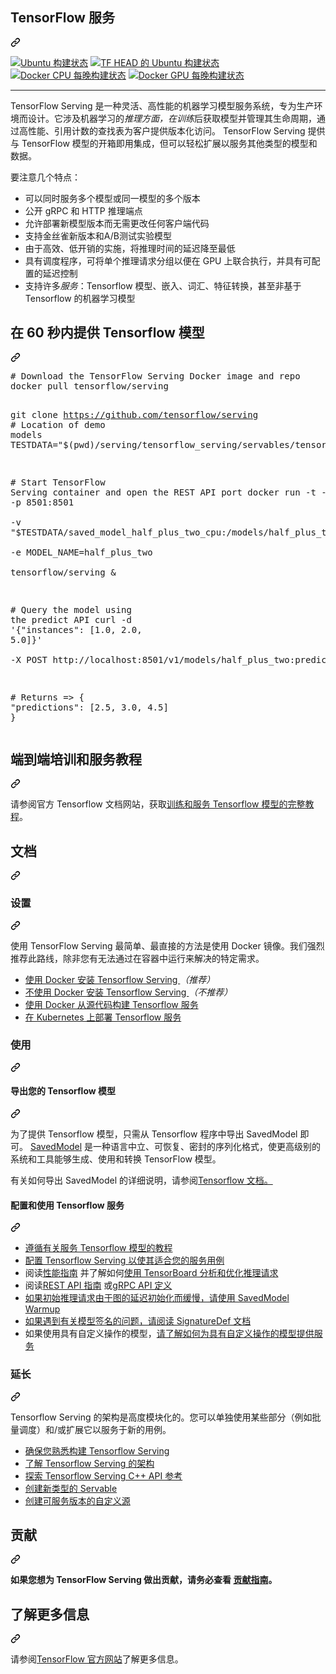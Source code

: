 <div class="Box-sc-g0xbh4-0 bJMeLZ js-snippet-clipboard-copy-unpositioned" data-hpc="true"><article class="markdown-body entry-content container-lg" itemprop="text"><div class="markdown-heading" dir="auto"><h1 tabindex="-1" class="heading-element" dir="auto"><font style="vertical-align: inherit;"><font style="vertical-align: inherit;">TensorFlow 服务</font></font></h1><a id="user-content-tensorflow-serving" class="anchor" aria-label="永久链接：TensorFlow 服务" href="#tensorflow-serving"><svg class="octicon octicon-link" viewBox="0 0 16 16" version="1.1" width="16" height="16" aria-hidden="true"><path d="m7.775 3.275 1.25-1.25a3.5 3.5 0 1 1 4.95 4.95l-2.5 2.5a3.5 3.5 0 0 1-4.95 0 .751.751 0 0 1 .018-1.042.751.751 0 0 1 1.042-.018 1.998 1.998 0 0 0 2.83 0l2.5-2.5a2.002 2.002 0 0 0-2.83-2.83l-1.25 1.25a.751.751 0 0 1-1.042-.018.751.751 0 0 1-.018-1.042Zm-4.69 9.64a1.998 1.998 0 0 0 2.83 0l1.25-1.25a.751.751 0 0 1 1.042.018.751.751 0 0 1 .018 1.042l-1.25 1.25a3.5 3.5 0 1 1-4.95-4.95l2.5-2.5a3.5 3.5 0 0 1 4.95 0 .751.751 0 0 1-.018 1.042.751.751 0 0 1-1.042.018 1.998 1.998 0 0 0-2.83 0l-2.5 2.5a1.998 1.998 0 0 0 0 2.83Z"></path></svg></a></div>
<p dir="auto"><a href="https://storage.googleapis.com/tensorflow-serving-kokoro-build-badges-bucket/ubuntu.html" rel="nofollow"><img src="https://camo.githubusercontent.com/a32bc7ab2dec2ae89a63d2717c932a5872feb413e9d6bbb5781312f83fa0c8c2/68747470733a2f2f73746f726167652e676f6f676c65617069732e636f6d2f74656e736f72666c6f772d73657276696e672d6b6f6b6f726f2d6275696c642d6261646765732d6275636b65742f7562756e74752e737667" alt="Ubuntu 构建状态" data-canonical-src="https://storage.googleapis.com/tensorflow-serving-kokoro-build-badges-bucket/ubuntu.svg" style="max-width: 100%;"></a>
<a href="https://storage.googleapis.com/tensorflow-serving-kokoro-build-badges-bucket/ubuntu-tf-head.html" rel="nofollow"><img src="https://camo.githubusercontent.com/569c05f5f898291f31aa69233380ecba3bb3e95867e703589aca5d8d058a36a9/68747470733a2f2f73746f726167652e676f6f676c65617069732e636f6d2f74656e736f72666c6f772d73657276696e672d6b6f6b6f726f2d6275696c642d6261646765732d6275636b65742f7562756e74752d74662d686561642e737667" alt="TF HEAD 的 Ubuntu 构建状态" data-canonical-src="https://storage.googleapis.com/tensorflow-serving-kokoro-build-badges-bucket/ubuntu-tf-head.svg" style="max-width: 100%;"></a>
<a target="_blank" rel="noopener noreferrer nofollow" href="https://camo.githubusercontent.com/44db83dad6e2be05c302cf84a7cdc34bb41595961c19f4fe77e1e0e75c171957/68747470733a2f2f73746f726167652e676f6f676c65617069732e636f6d2f74656e736f72666c6f772d73657276696e672d6b6f6b6f726f2d6275696c642d6261646765732d6275636b65742f646f636b65722d6370752d6e696768746c792e737667"><img src="https://camo.githubusercontent.com/44db83dad6e2be05c302cf84a7cdc34bb41595961c19f4fe77e1e0e75c171957/68747470733a2f2f73746f726167652e676f6f676c65617069732e636f6d2f74656e736f72666c6f772d73657276696e672d6b6f6b6f726f2d6275696c642d6261646765732d6275636b65742f646f636b65722d6370752d6e696768746c792e737667" alt="Docker CPU 每晚构建状态" data-canonical-src="https://storage.googleapis.com/tensorflow-serving-kokoro-build-badges-bucket/docker-cpu-nightly.svg" style="max-width: 100%;"></a>
<a target="_blank" rel="noopener noreferrer nofollow" href="https://camo.githubusercontent.com/4f1dc3d0e24aa10528ed25b2cd73a3261d26caa4a03ab3085a32a179f5740976/68747470733a2f2f73746f726167652e676f6f676c65617069732e636f6d2f74656e736f72666c6f772d73657276696e672d6b6f6b6f726f2d6275696c642d6261646765732d6275636b65742f646f636b65722d6770752d6e696768746c792e737667"><img src="https://camo.githubusercontent.com/4f1dc3d0e24aa10528ed25b2cd73a3261d26caa4a03ab3085a32a179f5740976/68747470733a2f2f73746f726167652e676f6f676c65617069732e636f6d2f74656e736f72666c6f772d73657276696e672d6b6f6b6f726f2d6275696c642d6261646765732d6275636b65742f646f636b65722d6770752d6e696768746c792e737667" alt="Docker GPU 每晚构建状态" data-canonical-src="https://storage.googleapis.com/tensorflow-serving-kokoro-build-badges-bucket/docker-gpu-nightly.svg" style="max-width: 100%;"></a></p>
<hr>
<p dir="auto"><font style="vertical-align: inherit;"><font style="vertical-align: inherit;">TensorFlow Serving 是一种灵活、高性能的机器学习模型服务系统，专为生产环境而设计。它涉及机器学习的</font></font><em><font style="vertical-align: inherit;"><font style="vertical-align: inherit;">推理方面，在</font></font></em><font style="vertical-align: inherit;"></font><em><font style="vertical-align: inherit;"><font style="vertical-align: inherit;">训练</font></font></em><font style="vertical-align: inherit;"><font style="vertical-align: inherit;">后获取模型</font><font style="vertical-align: inherit;">并管理其生命周期，通过高性能、引用计数的查找表为客户提供版本化访问。 TensorFlow Serving 提供与 TensorFlow 模型的开箱即用集成，但可以轻松扩展以服务其他类型的模型和数据。</font></font></p>
<p dir="auto"><font style="vertical-align: inherit;"><font style="vertical-align: inherit;">要注意几个特点：</font></font></p>
<ul dir="auto">
<li><font style="vertical-align: inherit;"><font style="vertical-align: inherit;">可以同时服务多个模型或同一模型的多个版本</font></font></li>
<li><font style="vertical-align: inherit;"><font style="vertical-align: inherit;">公开 gRPC 和 HTTP 推理端点</font></font></li>
<li><font style="vertical-align: inherit;"><font style="vertical-align: inherit;">允许部署新模型版本而无需更改任何客户端代码</font></font></li>
<li><font style="vertical-align: inherit;"><font style="vertical-align: inherit;">支持金丝雀新版本和A/B测试实验模型</font></font></li>
<li><font style="vertical-align: inherit;"><font style="vertical-align: inherit;">由于高效、低开销的实施，将推理时间的延迟降至最低</font></font></li>
<li><font style="vertical-align: inherit;"><font style="vertical-align: inherit;">具有调度程序，可将单个推理请求分组以便在 GPU 上联合执行，并具有可配置的延迟控制</font></font></li>
<li><font style="vertical-align: inherit;"><font style="vertical-align: inherit;">支持许多</font></font><em><font style="vertical-align: inherit;"><font style="vertical-align: inherit;">服务</font></font></em><font style="vertical-align: inherit;"><font style="vertical-align: inherit;">：Tensorflow 模型、嵌入、词汇、特征转换，甚至非基于 Tensorflow 的机器学习模型</font></font></li>
</ul>
<div class="markdown-heading" dir="auto"><h2 tabindex="-1" class="heading-element" dir="auto"><font style="vertical-align: inherit;"><font style="vertical-align: inherit;">在 60 秒内提供 Tensorflow 模型</font></font></h2><a id="user-content-serve-a-tensorflow-model-in-60-seconds" class="anchor" aria-label="永久链接：在 60 秒内提供 Tensorflow 模型" href="#serve-a-tensorflow-model-in-60-seconds"><svg class="octicon octicon-link" viewBox="0 0 16 16" version="1.1" width="16" height="16" aria-hidden="true"><path d="m7.775 3.275 1.25-1.25a3.5 3.5 0 1 1 4.95 4.95l-2.5 2.5a3.5 3.5 0 0 1-4.95 0 .751.751 0 0 1 .018-1.042.751.751 0 0 1 1.042-.018 1.998 1.998 0 0 0 2.83 0l2.5-2.5a2.002 2.002 0 0 0-2.83-2.83l-1.25 1.25a.751.751 0 0 1-1.042-.018.751.751 0 0 1-.018-1.042Zm-4.69 9.64a1.998 1.998 0 0 0 2.83 0l1.25-1.25a.751.751 0 0 1 1.042.018.751.751 0 0 1 .018 1.042l-1.25 1.25a3.5 3.5 0 1 1-4.95-4.95l2.5-2.5a3.5 3.5 0 0 1 4.95 0 .751.751 0 0 1-.018 1.042.751.751 0 0 1-1.042.018 1.998 1.998 0 0 0-2.83 0l-2.5 2.5a1.998 1.998 0 0 0 0 2.83Z"></path></svg></a></div>
<div class="highlight highlight-source-shell notranslate position-relative overflow-auto" dir="auto"><pre><span class="pl-c"><span class="pl-c">#</span> Download the TensorFlow Serving Docker image and repo</span>
docker pull tensorflow/serving

git clone https://github.com/tensorflow/serving
<span class="pl-c"><span class="pl-c">#</span> Location of demo models</span>
TESTDATA=<span class="pl-s"><span class="pl-pds">"</span><span class="pl-s"><span class="pl-pds">$(</span>pwd<span class="pl-pds">)</span></span>/serving/tensorflow_serving/servables/tensorflow/testdata<span class="pl-pds">"</span></span>

<span class="pl-c"><span class="pl-c">#</span> Start TensorFlow Serving container and open the REST API port</span>
docker run -t --rm -p 8501:8501 \
    -v <span class="pl-s"><span class="pl-pds">"</span><span class="pl-smi">$TESTDATA</span>/saved_model_half_plus_two_cpu:/models/half_plus_two<span class="pl-pds">"</span></span> \
    -e MODEL_NAME=half_plus_two \
    tensorflow/serving <span class="pl-k">&amp;</span>

<span class="pl-c"><span class="pl-c">#</span> Query the model using the predict API</span>
curl -d <span class="pl-s"><span class="pl-pds">'</span>{"instances": [1.0, 2.0, 5.0]}<span class="pl-pds">'</span></span> \
    -X POST http://localhost:8501/v1/models/half_plus_two:predict

<span class="pl-c"><span class="pl-c">#</span> Returns =&gt; { "predictions": [2.5, 3.0, 4.5] }</span></pre><div class="zeroclipboard-container">
   
     
<div class="markdown-heading" dir="auto"><h2 tabindex="-1" class="heading-element" dir="auto"><font style="vertical-align: inherit;"><font style="vertical-align: inherit;">端到端培训和服务教程</font></font></h2><a id="user-content-end-to-end-training--serving-tutorial" class="anchor" aria-label="永久链接：端到端培训和服务教程" href="#end-to-end-training--serving-tutorial"><svg class="octicon octicon-link" viewBox="0 0 16 16" version="1.1" width="16" height="16" aria-hidden="true"><path d="m7.775 3.275 1.25-1.25a3.5 3.5 0 1 1 4.95 4.95l-2.5 2.5a3.5 3.5 0 0 1-4.95 0 .751.751 0 0 1 .018-1.042.751.751 0 0 1 1.042-.018 1.998 1.998 0 0 0 2.83 0l2.5-2.5a2.002 2.002 0 0 0-2.83-2.83l-1.25 1.25a.751.751 0 0 1-1.042-.018.751.751 0 0 1-.018-1.042Zm-4.69 9.64a1.998 1.998 0 0 0 2.83 0l1.25-1.25a.751.751 0 0 1 1.042.018.751.751 0 0 1 .018 1.042l-1.25 1.25a3.5 3.5 0 1 1-4.95-4.95l2.5-2.5a3.5 3.5 0 0 1 4.95 0 .751.751 0 0 1-.018 1.042.751.751 0 0 1-1.042.018 1.998 1.998 0 0 0-2.83 0l-2.5 2.5a1.998 1.998 0 0 0 0 2.83Z"></path></svg></a></div>
<p dir="auto"><font style="vertical-align: inherit;"><font style="vertical-align: inherit;">请参阅官方 Tensorflow 文档网站，获取</font></font><a href="https://www.tensorflow.org/tfx/tutorials/serving/rest_simple" rel="nofollow"><font style="vertical-align: inherit;"><font style="vertical-align: inherit;">训练和服务 Tensorflow 模型的完整教程</font></font></a><font style="vertical-align: inherit;"><font style="vertical-align: inherit;">。</font></font></p>
<div class="markdown-heading" dir="auto"><h2 tabindex="-1" class="heading-element" dir="auto"><font style="vertical-align: inherit;"><font style="vertical-align: inherit;">文档</font></font></h2><a id="user-content-documentation" class="anchor" aria-label="永久链接：文档" href="#documentation"><svg class="octicon octicon-link" viewBox="0 0 16 16" version="1.1" width="16" height="16" aria-hidden="true"><path d="m7.775 3.275 1.25-1.25a3.5 3.5 0 1 1 4.95 4.95l-2.5 2.5a3.5 3.5 0 0 1-4.95 0 .751.751 0 0 1 .018-1.042.751.751 0 0 1 1.042-.018 1.998 1.998 0 0 0 2.83 0l2.5-2.5a2.002 2.002 0 0 0-2.83-2.83l-1.25 1.25a.751.751 0 0 1-1.042-.018.751.751 0 0 1-.018-1.042Zm-4.69 9.64a1.998 1.998 0 0 0 2.83 0l1.25-1.25a.751.751 0 0 1 1.042.018.751.751 0 0 1 .018 1.042l-1.25 1.25a3.5 3.5 0 1 1-4.95-4.95l2.5-2.5a3.5 3.5 0 0 1 4.95 0 .751.751 0 0 1-.018 1.042.751.751 0 0 1-1.042.018 1.998 1.998 0 0 0-2.83 0l-2.5 2.5a1.998 1.998 0 0 0 0 2.83Z"></path></svg></a></div>
<div class="markdown-heading" dir="auto"><h3 tabindex="-1" class="heading-element" dir="auto"><font style="vertical-align: inherit;"><font style="vertical-align: inherit;">设置</font></font></h3><a id="user-content-set-up" class="anchor" aria-label="固定链接：设置" href="#set-up"><svg class="octicon octicon-link" viewBox="0 0 16 16" version="1.1" width="16" height="16" aria-hidden="true"><path d="m7.775 3.275 1.25-1.25a3.5 3.5 0 1 1 4.95 4.95l-2.5 2.5a3.5 3.5 0 0 1-4.95 0 .751.751 0 0 1 .018-1.042.751.751 0 0 1 1.042-.018 1.998 1.998 0 0 0 2.83 0l2.5-2.5a2.002 2.002 0 0 0-2.83-2.83l-1.25 1.25a.751.751 0 0 1-1.042-.018.751.751 0 0 1-.018-1.042Zm-4.69 9.64a1.998 1.998 0 0 0 2.83 0l1.25-1.25a.751.751 0 0 1 1.042.018.751.751 0 0 1 .018 1.042l-1.25 1.25a3.5 3.5 0 1 1-4.95-4.95l2.5-2.5a3.5 3.5 0 0 1 4.95 0 .751.751 0 0 1-.018 1.042.751.751 0 0 1-1.042.018 1.998 1.998 0 0 0-2.83 0l-2.5 2.5a1.998 1.998 0 0 0 0 2.83Z"></path></svg></a></div>
<p dir="auto"><font style="vertical-align: inherit;"><font style="vertical-align: inherit;">使用 TensorFlow Serving 最简单、最直接的方法是使用 Docker 镜像。我们强烈推荐此路线，除非您有无法通过在容器中运行来解决的特定需求。</font></font></p>
<ul dir="auto">
<li><a href="/tensorflow/serving/blob/master/tensorflow_serving/g3doc/docker.md"><font style="vertical-align: inherit;"><font style="vertical-align: inherit;">使用 Docker 安装 Tensorflow Serving </font></font></a>
<em><font style="vertical-align: inherit;"><font style="vertical-align: inherit;">（推荐）</font></font></em></li>
<li><a href="/tensorflow/serving/blob/master/tensorflow_serving/g3doc/setup.md"><font style="vertical-align: inherit;"><font style="vertical-align: inherit;">不使用 Docker 安装 Tensorflow Serving </font></font></a>
<em><font style="vertical-align: inherit;"><font style="vertical-align: inherit;">（不推荐）</font></font></em></li>
<li><a href="/tensorflow/serving/blob/master/tensorflow_serving/g3doc/building_with_docker.md"><font style="vertical-align: inherit;"><font style="vertical-align: inherit;">使用 Docker 从源代码构建 Tensorflow 服务</font></font></a></li>
<li><a href="/tensorflow/serving/blob/master/tensorflow_serving/g3doc/serving_kubernetes.md"><font style="vertical-align: inherit;"><font style="vertical-align: inherit;">在 Kubernetes 上部署 Tensorflow 服务</font></font></a></li>
</ul>
<div class="markdown-heading" dir="auto"><h3 tabindex="-1" class="heading-element" dir="auto"><font style="vertical-align: inherit;"><font style="vertical-align: inherit;">使用</font></font></h3><a id="user-content-use" class="anchor" aria-label="永久链接：使用" href="#use"><svg class="octicon octicon-link" viewBox="0 0 16 16" version="1.1" width="16" height="16" aria-hidden="true"><path d="m7.775 3.275 1.25-1.25a3.5 3.5 0 1 1 4.95 4.95l-2.5 2.5a3.5 3.5 0 0 1-4.95 0 .751.751 0 0 1 .018-1.042.751.751 0 0 1 1.042-.018 1.998 1.998 0 0 0 2.83 0l2.5-2.5a2.002 2.002 0 0 0-2.83-2.83l-1.25 1.25a.751.751 0 0 1-1.042-.018.751.751 0 0 1-.018-1.042Zm-4.69 9.64a1.998 1.998 0 0 0 2.83 0l1.25-1.25a.751.751 0 0 1 1.042.018.751.751 0 0 1 .018 1.042l-1.25 1.25a3.5 3.5 0 1 1-4.95-4.95l2.5-2.5a3.5 3.5 0 0 1 4.95 0 .751.751 0 0 1-.018 1.042.751.751 0 0 1-1.042.018 1.998 1.998 0 0 0-2.83 0l-2.5 2.5a1.998 1.998 0 0 0 0 2.83Z"></path></svg></a></div>
<div class="markdown-heading" dir="auto"><h4 tabindex="-1" class="heading-element" dir="auto"><font style="vertical-align: inherit;"><font style="vertical-align: inherit;">导出您的 Tensorflow 模型</font></font></h4><a id="user-content-export-your-tensorflow-model" class="anchor" aria-label="永久链接：导出您的 Tensorflow 模型" href="#export-your-tensorflow-model"><svg class="octicon octicon-link" viewBox="0 0 16 16" version="1.1" width="16" height="16" aria-hidden="true"><path d="m7.775 3.275 1.25-1.25a3.5 3.5 0 1 1 4.95 4.95l-2.5 2.5a3.5 3.5 0 0 1-4.95 0 .751.751 0 0 1 .018-1.042.751.751 0 0 1 1.042-.018 1.998 1.998 0 0 0 2.83 0l2.5-2.5a2.002 2.002 0 0 0-2.83-2.83l-1.25 1.25a.751.751 0 0 1-1.042-.018.751.751 0 0 1-.018-1.042Zm-4.69 9.64a1.998 1.998 0 0 0 2.83 0l1.25-1.25a.751.751 0 0 1 1.042.018.751.751 0 0 1 .018 1.042l-1.25 1.25a3.5 3.5 0 1 1-4.95-4.95l2.5-2.5a3.5 3.5 0 0 1 4.95 0 .751.751 0 0 1-.018 1.042.751.751 0 0 1-1.042.018 1.998 1.998 0 0 0-2.83 0l-2.5 2.5a1.998 1.998 0 0 0 0 2.83Z"></path></svg></a></div>
<p dir="auto"><font style="vertical-align: inherit;"><font style="vertical-align: inherit;">为了提供 Tensorflow 模型，只需从 Tensorflow 程序中导出 SavedModel 即可。
 </font></font><a href="https://github.com/tensorflow/tensorflow/blob/master/tensorflow/python/saved_model/README.md"><font style="vertical-align: inherit;"><font style="vertical-align: inherit;">SavedModel</font></font></a><font style="vertical-align: inherit;"><font style="vertical-align: inherit;">
是一种语言中立、可恢复、密封的序列化格式，使更高级别的系统和工具能够生成、使用和转换 TensorFlow 模型。</font></font></p>
<p dir="auto"><font style="vertical-align: inherit;"><font style="vertical-align: inherit;">
有关如何导出 SavedModel 的详细说明，</font><font style="vertical-align: inherit;">请参阅</font></font><a href="https://www.tensorflow.org/guide/saved_model#save_and_restore_models" rel="nofollow"><font style="vertical-align: inherit;"><font style="vertical-align: inherit;">Tensorflow 文档。</font></font></a><font style="vertical-align: inherit;"></font></p>
<div class="markdown-heading" dir="auto"><h4 tabindex="-1" class="heading-element" dir="auto"><font style="vertical-align: inherit;"><font style="vertical-align: inherit;">配置和使用 Tensorflow 服务</font></font></h4><a id="user-content-configure-and-use-tensorflow-serving" class="anchor" aria-label="永久链接：配置和使用 Tensorflow 服务" href="#configure-and-use-tensorflow-serving"><svg class="octicon octicon-link" viewBox="0 0 16 16" version="1.1" width="16" height="16" aria-hidden="true"><path d="m7.775 3.275 1.25-1.25a3.5 3.5 0 1 1 4.95 4.95l-2.5 2.5a3.5 3.5 0 0 1-4.95 0 .751.751 0 0 1 .018-1.042.751.751 0 0 1 1.042-.018 1.998 1.998 0 0 0 2.83 0l2.5-2.5a2.002 2.002 0 0 0-2.83-2.83l-1.25 1.25a.751.751 0 0 1-1.042-.018.751.751 0 0 1-.018-1.042Zm-4.69 9.64a1.998 1.998 0 0 0 2.83 0l1.25-1.25a.751.751 0 0 1 1.042.018.751.751 0 0 1 .018 1.042l-1.25 1.25a3.5 3.5 0 1 1-4.95-4.95l2.5-2.5a3.5 3.5 0 0 1 4.95 0 .751.751 0 0 1-.018 1.042.751.751 0 0 1-1.042.018 1.998 1.998 0 0 0-2.83 0l-2.5 2.5a1.998 1.998 0 0 0 0 2.83Z"></path></svg></a></div>
<ul dir="auto">
<li><a href="/tensorflow/serving/blob/master/tensorflow_serving/g3doc/serving_basic.md"><font style="vertical-align: inherit;"><font style="vertical-align: inherit;">遵循有关服务 Tensorflow 模型的教程</font></font></a></li>
<li><a href="/tensorflow/serving/blob/master/tensorflow_serving/g3doc/serving_config.md"><font style="vertical-align: inherit;"><font style="vertical-align: inherit;">配置 Tensorflow Serving 以使其适合您的服务用例</font></font></a></li>
<li><font style="vertical-align: inherit;"><font style="vertical-align: inherit;">阅读</font></font><a href="/tensorflow/serving/blob/master/tensorflow_serving/g3doc/performance.md"><font style="vertical-align: inherit;"><font style="vertical-align: inherit;">性能指南</font></font></a><font style="vertical-align: inherit;"><font style="vertical-align: inherit;">
并了解如何</font></font><a href="/tensorflow/serving/blob/master/tensorflow_serving/g3doc/tensorboard.md"><font style="vertical-align: inherit;"><font style="vertical-align: inherit;">使用 TensorBoard 分析和优化推理请求</font></font></a></li>
<li><font style="vertical-align: inherit;"><font style="vertical-align: inherit;">阅读</font></font><a href="/tensorflow/serving/blob/master/tensorflow_serving/g3doc/api_rest.md"><font style="vertical-align: inherit;"><font style="vertical-align: inherit;">REST API 指南</font></font></a><font style="vertical-align: inherit;"><font style="vertical-align: inherit;">
或</font></font><a href="https://github.com/tensorflow/serving/tree/master/tensorflow_serving/apis"><font style="vertical-align: inherit;"><font style="vertical-align: inherit;">gRPC API 定义</font></font></a></li>
<li><a href="/tensorflow/serving/blob/master/tensorflow_serving/g3doc/saved_model_warmup.md"><font style="vertical-align: inherit;"><font style="vertical-align: inherit;">如果初始推理请求由于图的延迟初始化而缓慢，请使用 SavedModel Warmup</font></font></a></li>
<li><a href="/tensorflow/serving/blob/master/tensorflow_serving/g3doc/signature_defs.md"><font style="vertical-align: inherit;"><font style="vertical-align: inherit;">如果遇到有关模型签名的问题，请阅读 SignatureDef 文档</font></font></a></li>
<li><font style="vertical-align: inherit;"><font style="vertical-align: inherit;">如果使用具有自定义操作的模型，</font></font><a href="/tensorflow/serving/blob/master/tensorflow_serving/g3doc/custom_op.md"><font style="vertical-align: inherit;"><font style="vertical-align: inherit;">请了解如何为具有自定义操作的模型提供服务</font></font></a></li>
</ul>
<div class="markdown-heading" dir="auto"><h3 tabindex="-1" class="heading-element" dir="auto"><font style="vertical-align: inherit;"><font style="vertical-align: inherit;">延长</font></font></h3><a id="user-content-extend" class="anchor" aria-label="永久链接： 扩展" href="#extend"><svg class="octicon octicon-link" viewBox="0 0 16 16" version="1.1" width="16" height="16" aria-hidden="true"><path d="m7.775 3.275 1.25-1.25a3.5 3.5 0 1 1 4.95 4.95l-2.5 2.5a3.5 3.5 0 0 1-4.95 0 .751.751 0 0 1 .018-1.042.751.751 0 0 1 1.042-.018 1.998 1.998 0 0 0 2.83 0l2.5-2.5a2.002 2.002 0 0 0-2.83-2.83l-1.25 1.25a.751.751 0 0 1-1.042-.018.751.751 0 0 1-.018-1.042Zm-4.69 9.64a1.998 1.998 0 0 0 2.83 0l1.25-1.25a.751.751 0 0 1 1.042.018.751.751 0 0 1 .018 1.042l-1.25 1.25a3.5 3.5 0 1 1-4.95-4.95l2.5-2.5a3.5 3.5 0 0 1 4.95 0 .751.751 0 0 1-.018 1.042.751.751 0 0 1-1.042.018 1.998 1.998 0 0 0-2.83 0l-2.5 2.5a1.998 1.998 0 0 0 0 2.83Z"></path></svg></a></div>
<p dir="auto"><font style="vertical-align: inherit;"><font style="vertical-align: inherit;">Tensorflow Serving 的架构是高度模块化的。您可以单独使用某些部分（例如批量调度）和/或扩展它以服务于新的用例。</font></font></p>
<ul dir="auto">
<li><a href="/tensorflow/serving/blob/master/tensorflow_serving/g3doc/building_with_docker.md"><font style="vertical-align: inherit;"><font style="vertical-align: inherit;">确保您熟悉构建 Tensorflow Serving</font></font></a></li>
<li><a href="/tensorflow/serving/blob/master/tensorflow_serving/g3doc/architecture.md"><font style="vertical-align: inherit;"><font style="vertical-align: inherit;">了解 Tensorflow Serving 的架构</font></font></a></li>
<li><a href="https://www.tensorflow.org/tfx/serving/api_docs/cc/" rel="nofollow"><font style="vertical-align: inherit;"><font style="vertical-align: inherit;">探索 Tensorflow Serving C++ API 参考</font></font></a></li>
<li><a href="/tensorflow/serving/blob/master/tensorflow_serving/g3doc/custom_servable.md"><font style="vertical-align: inherit;"><font style="vertical-align: inherit;">创建新类型的 Servable</font></font></a></li>
<li><a href="/tensorflow/serving/blob/master/tensorflow_serving/g3doc/custom_source.md"><font style="vertical-align: inherit;"><font style="vertical-align: inherit;">创建可服务版本的自定义源</font></font></a></li>
</ul>
<div class="markdown-heading" dir="auto"><h2 tabindex="-1" class="heading-element" dir="auto"><font style="vertical-align: inherit;"><font style="vertical-align: inherit;">贡献</font></font></h2><a id="user-content-contribute" class="anchor" aria-label="永久链接：贡献" href="#contribute"><svg class="octicon octicon-link" viewBox="0 0 16 16" version="1.1" width="16" height="16" aria-hidden="true"><path d="m7.775 3.275 1.25-1.25a3.5 3.5 0 1 1 4.95 4.95l-2.5 2.5a3.5 3.5 0 0 1-4.95 0 .751.751 0 0 1 .018-1.042.751.751 0 0 1 1.042-.018 1.998 1.998 0 0 0 2.83 0l2.5-2.5a2.002 2.002 0 0 0-2.83-2.83l-1.25 1.25a.751.751 0 0 1-1.042-.018.751.751 0 0 1-.018-1.042Zm-4.69 9.64a1.998 1.998 0 0 0 2.83 0l1.25-1.25a.751.751 0 0 1 1.042.018.751.751 0 0 1 .018 1.042l-1.25 1.25a3.5 3.5 0 1 1-4.95-4.95l2.5-2.5a3.5 3.5 0 0 1 4.95 0 .751.751 0 0 1-.018 1.042.751.751 0 0 1-1.042.018 1.998 1.998 0 0 0-2.83 0l-2.5 2.5a1.998 1.998 0 0 0 0 2.83Z"></path></svg></a></div>
<p dir="auto"><strong><font style="vertical-align: inherit;"><font style="vertical-align: inherit;">如果您想为 TensorFlow Serving 做出贡献，请务必查看
</font></font><a href="/tensorflow/serving/blob/master/CONTRIBUTING.md"><font style="vertical-align: inherit;"><font style="vertical-align: inherit;">贡献指南</font></font></a><font style="vertical-align: inherit;"><font style="vertical-align: inherit;">。</font></font></strong></p>
<div class="markdown-heading" dir="auto"><h2 tabindex="-1" class="heading-element" dir="auto"><font style="vertical-align: inherit;"><font style="vertical-align: inherit;">了解更多信息</font></font></h2><a id="user-content-for-more-information" class="anchor" aria-label="永久链接：了解更多信息" href="#for-more-information"><svg class="octicon octicon-link" viewBox="0 0 16 16" version="1.1" width="16" height="16" aria-hidden="true"><path d="m7.775 3.275 1.25-1.25a3.5 3.5 0 1 1 4.95 4.95l-2.5 2.5a3.5 3.5 0 0 1-4.95 0 .751.751 0 0 1 .018-1.042.751.751 0 0 1 1.042-.018 1.998 1.998 0 0 0 2.83 0l2.5-2.5a2.002 2.002 0 0 0-2.83-2.83l-1.25 1.25a.751.751 0 0 1-1.042-.018.751.751 0 0 1-.018-1.042Zm-4.69 9.64a1.998 1.998 0 0 0 2.83 0l1.25-1.25a.751.751 0 0 1 1.042.018.751.751 0 0 1 .018 1.042l-1.25 1.25a3.5 3.5 0 1 1-4.95-4.95l2.5-2.5a3.5 3.5 0 0 1 4.95 0 .751.751 0 0 1-.018 1.042.751.751 0 0 1-1.042.018 1.998 1.998 0 0 0-2.83 0l-2.5 2.5a1.998 1.998 0 0 0 0 2.83Z"></path></svg></a></div>
<p dir="auto"><font style="vertical-align: inherit;"><font style="vertical-align: inherit;">请参阅</font></font><a href="http://tensorflow.org" rel="nofollow"><font style="vertical-align: inherit;"><font style="vertical-align: inherit;">TensorFlow 官方网站</font></font></a><font style="vertical-align: inherit;"><font style="vertical-align: inherit;">了解更多信息。</font></font></p>
</article></div>
